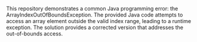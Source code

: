 This repository demonstrates a common Java programming error: the ArrayIndexOutOfBoundsException. The provided Java code attempts to access an array element outside the valid index range, leading to a runtime exception.  The solution provides a corrected version that addresses the out-of-bounds access.